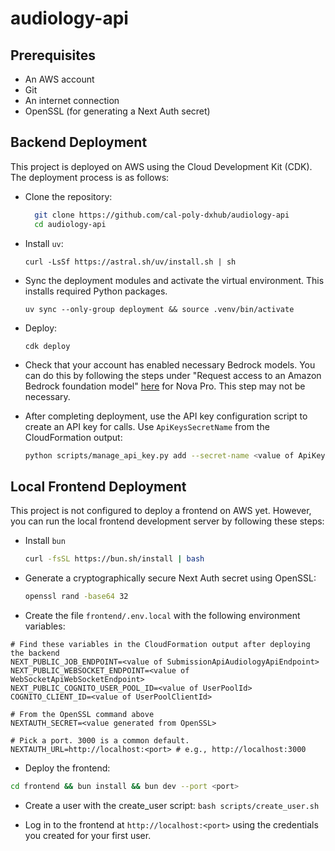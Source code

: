 # audiology-api

## Prerequisites

- An AWS account
- Git
- An internet connection
- OpenSSL (for generating a Next Auth secret)

## Backend Deployment

This project is deployed on AWS using the Cloud Development Kit (CDK). The deployment process is as follows:

- Clone the repository:

  ```bash
    git clone https://github.com/cal-poly-dxhub/audiology-api
    cd audiology-api
  ```

- Install `uv`:

  ```
  curl -LsSf https://astral.sh/uv/install.sh | sh
  ```

- Sync the deployment modules and activate the virtual environment. This installs required Python packages.

  ```
  uv sync --only-group deployment && source .venv/bin/activate
  ```

- Deploy:

  ```
  cdk deploy
  ```

- Check that your account has enabled necessary Bedrock models. You can do this by following the steps under "Request access to an Amazon Bedrock foundation model" [here](https://docs.aws.amazon.com/bedrock/latest/userguide/getting-started.html#getting-started-model-access) for Nova Pro. This step may not be necessary.

- After completing deployment, use the API key configuration script to create an API key for calls. Use `ApiKeysSecretName` from the CloudFormation output:

  ```bash
  python scripts/manage_api_key.py add --secret-name <value of ApiKeysSecretName>
  ```

## Local Frontend Deployment

This project is not configured to deploy a frontend on AWS yet. However, you can run the local frontend development server by following these steps:

- Install `bun`

  ```bash
  curl -fsSL https://bun.sh/install | bash
  ```

- Generate a cryptographically secure Next Auth secret using OpenSSL:

  ```bash
  openssl rand -base64 32
  ```

- Create the file `frontend/.env.local` with the following environment variables:

```env
# Find these variables in the CloudFormation output after deploying the backend
NEXT_PUBLIC_JOB_ENDPOINT=<value of SubmissionApiAudiologyApiEndpoint>
NEXT_PUBLIC_WEBSOCKET_ENDPOINT=<value of WebSocketApiWebSocketEndpoint>
NEXT_PUBLIC_COGNITO_USER_POOL_ID=<value of UserPoolId>
COGNITO_CLIENT_ID=<value of UserPoolClientId>

# From the OpenSSL command above
NEXTAUTH_SECRET=<value generated from OpenSSL>

# Pick a port. 3000 is a common default.
NEXTAUTH_URL=http://localhost:<port> # e.g., http://localhost:3000
```

- Deploy the frontend:

```bash
cd frontend && bun install && bun dev --port <port>
```

- Create a user with the create_user script: `bash scripts/create_user.sh`

- Log in to the frontend at `http://localhost:<port>` using the credentials you created for your first user.
